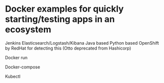 # Docker examples for quickly starting/testing apps in an ecosystem

Jenkins
Elasticsearch/Logstash/Kibana
Java based
Python based
OpenShift by RedHat for detecting this (Otto deprecated from Hashicorp)

Docker run

Docker-compose

Kubectl


